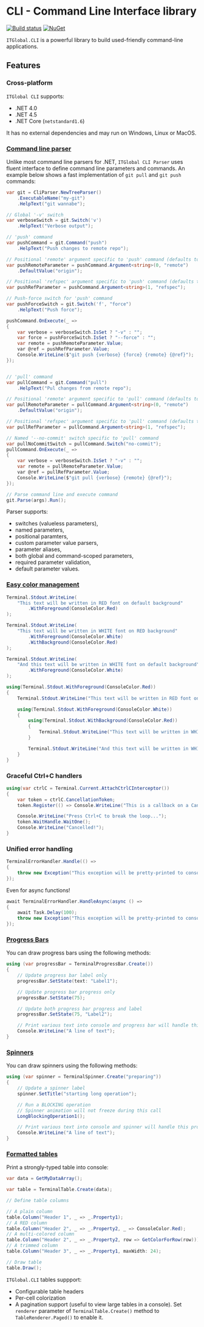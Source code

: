 # CLI - Command Line Interface library

[![Build status](https://ci.appveyor.com/api/projects/status/l3v4nu7dcra3o8nd/branch/master?svg=true)](https://ci.appveyor.com/project/itgloballlc/cli/branch/master)
[![NuGet](https://img.shields.io/nuget/v/ITGlobal.CLI.svg)](https://www.nuget.org/packages/ITGlobal.CLI/)

`ITGlobal.CLI` is a powerful library to build used-friendly command-line applications.

## Features

### Cross-platform

`ITGlobal CLI` supports:

* .NET 4.0
* .NET 4.5
* .NET Core (`netstandard1.6`)

It has no external dependencies and may run on Windows, Linux or MacOS.

### [Command line parser](parser/README.md)

Unlike most command line parsers for .NET, `ITGlobal CLI Parser` uses fluent interface to define command line parameters and commands.
An example below shows a fast implementation of `git pull` and `git push` commands:

```csharp
var git = CliParser.NewTreeParser()
    .ExecutableName("my-git")
    .HelpText("git wannabe");

// Global '-v' switch
var verboseSwitch = git.Switch('v')
    .HelpText("Verbose output");

// 'push' command
var pushCommand = git.Command("push")
    .HelpText("Push changes to remote repo");

// Positional 'remote' argument specific to 'push' command (defaults to 'origin')
var pushRemoteParameter = pushCommand.Argument<string>(0, "remote")
    .DefaultValue("origin");

// Positional 'refspec' argument specific to 'push' command (defaults to null)
var pushRefParameter = pushCommand.Argument<string>(1, "refspec");

// Push-force switch for 'push' command
var pushForceSwitch = git.Switch('f', "force")
    .HelpText("Push force");

pushCommand.OnExecute(_ =>
{
    var verbose = verboseSwitch.IsSet ? "-v" : "";
    var force = pushForceSwitch.IsSet ? "--force" : "";
    var remote = pushRemoteParameter.Value;
    var @ref = pushRefParameter.Value;
    Console.WriteLine($"git push {verbose} {force} {remote} {@ref}");
});


// 'pull' command
var pullCommand = git.Command("pull")
    .HelpText("Pul changes from remote repo");

// Positional 'remote' argument specific to 'pull' command (defaults to 'origin')
var pullRemoteParameter = pullCommand.Argument<string>(0, "remote")
    .DefaultValue("origin");

// Positional 'refspec' argument specific to 'pull' command (defaults to null)
var pullRefParameter = pullCommand.Argument<string>(1, "refspec");

// Named '--no-commit' switch specific to 'pull' command
var pullNoCommitSwitch = pullCommand.Switch("no-commit");
pullCommand.OnExecute(_ =>
{
    var verbose = verboseSwitch.IsSet ? "-v" : "";
    var remote = pullRemoteParameter.Value;
    var @ref = pullRefParameter.Value;
    Console.WriteLine($"git pull {verbose} {remote} {@ref}");
});

// Parse command line and execute command
git.Parse(args).Run();
```

Parser supports:

* switches (valueless parameters),
* named parameters,
* positional paramters,
* custom parameter value parsers,
* parameter aliases,
* both global and command-scoped parameters,
* required parameter validation,
* default parameter values.

### [Easy color management](terminal/README.md)

```csharp
Terminal.Stdout.WriteLine(
    "This text will be written in RED font on default background"
        .WithForeground(ConsoleColor.Red)
);

Terminal.Stdout.WriteLine(
    "This text will be written in WHITE font on RED background"
        .WithForeground(ConsoleColor.White)
        .WithBackground(ConsoleColor.Red)
);

Terminal.Stdout.WriteLine(
    "And this text will be written in WHITE font on default background"
        .WithForeground(ConsoleColor.White)
);

using(Terminal.Stdout.WithForeground(ConsoleColor.Red))
{
    Terminal.Stdout.WriteLine("This text will be written in RED font on default background");

    using(Terminal.Stdout.WithForeground(ConsoleColor.White))
    {
        using(Terminal.Stdout.WithBackground(ConsoleColor.Red))
        {
            Terminal.Stdout.WriteLine("This text will be written in WHITE font on RED background");
        }

        Terminal.Stdout.WriteLine("And this text will be written in WHITE font on default background");
    }
}
```

### Graceful Ctrl+C handlers

```csharp
using(var ctrlC = Terminal.Current.AttachCtrlCInterceptor())
{
    var token = ctrlC.CancellationToken;
    token.Register(() => Console.WriteLine("This is a callback on a CancellationToken"));

    Console.WriteLine("Press Ctrl+C to break the loop...");
    token.WaitHandle.WaitOne();
    Console.WriteLine("Cancelled!");
}
```

### Unified error handling

```csharp
TerminalErrorHandler.Handle(() =>
{
    throw new Exception("This exception will be pretty-printed to console");
});
```

Even for async functions!

```csharp
await TerminalErrorHandler.HandleAsync(async () =>
{
    await Task.Delay(100);
    throw new Exception("This exception will be pretty-printed to console");
});
```

### [Progress Bars](progress-bar/README.md)

You can draw progress bars using the following methods:

```csharp
using (var progressBar = TerminalProgressBar.Create())
{
    // Update progress bar label only
    progressBar.SetState(text: "Label1");

    // Update progress bar progress only
    progressBar.SetState(75);

    // Update both progress bar progress and label
    progressBar.SetState(75, "Label2");

    // Print various text into console and progress bar will handle this properly
    Console.WriteLine("A line of text");
}
```

### [Spinners](spinner/README.md)

You can draw spinners using the following methods:

```csharp
using (var spinner = TerminalSpinner.Create("preparing"))
{
    // Update a spinner label
    spinner.SetTitle("starting long operation");

    // Run a BLOCKING operation
    // Spinner animation will not freeze during this call
    LongBlockingOperation1();

    // Print various text into console and spinner will handle this properly
    Console.WriteLine("A line of text");
}
```

### [Formatted tables](table/README.md)

Print a strongly-typed table into console:

```csharp
var data = GetMyDataArray();

var table = TerminalTable.Create(data);

// Define table columns

// A plain column
table.Column("Header 1", _ => _.Property1);
// A RED column
table.Column("Header 2", _ => _.Property2, _ => ConsoleColor.Red);
// A multi-colored column
table.Column("Header 2", _ => _.Property2, row => GetColorForRow(row)));
// A trimmed column
table.Column("Header 3", _ => _.Property1, maxWidth: 24);

// Draw table
table.Draw();

```

`ITGlobal.CLI` tables suppport:

* Configurable table headers
* Per-cell colorization
* A pagination support (useful to view large tables in a console).
  Set `renderer` parameter of `TerminalTable.Create()` method to `TableRenderer.Paged()` to enable it.